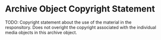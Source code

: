 # Archive Object Copyright Statement

TODO: Copyright statement about the use of the material
      in the responsitory. Does not overight the copyright
      associated with the individual media objects in this
      archive object.
